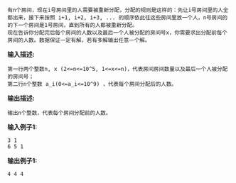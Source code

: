 ```
有n个房间，现在i号房间里的人需要被重新分配，分配的规则是这样的：先让i号房间里的人全都出来，接下来按照 i+1, i+2, i+3, ... 的顺序依此往这些房间里放一个人，n号房间的的下一个房间是1号房间，直到所有的人都被重新分配。
现在告诉你分配完后每个房间的人数以及最后一个人被分配的房间号x，你需要求出分配前每个房间的人数。数据保证一定有解，若有多解输出任意一个解。
```

**输入描述:**
```
第一行两个整数n, x (2<=n<=10^5, 1<=x<=n)，代表房间房间数量以及最后一个人被分配的房间号；
第二行n个整数 a_i(0<=a_i<=10^9) ，代表每个房间分配后的人数。
```

**输出描述:**
```
输出n个整数，代表每个房间分配前的人数。
```

**输入例子1:**
```
3 1
6 5 1
```

**输出例子1:**
```
4 4 4
```